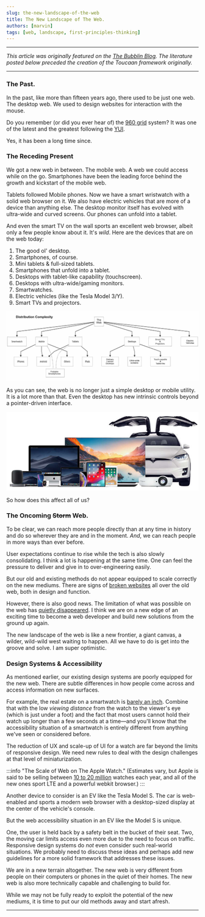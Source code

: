 ```yaml
---
slug: the-new-landscape-of-the-web
title: The New Landscape of The Web.
authors: [marvin]
tags: [web, landscape, first-principles-thinking]
---
```


---

_This article was originally featured on the [The Bubblin Blog](https://bubblin.io/scrolls/blog). The literature posted below preceded the creation of the Toucaan framework originally._

---



### The Past.

In the past, like more than fifteen years ago, there used to be just one web. The desktop web. We used to design websites for interaction with the mouse. 

Do you remember (or did you ever hear of) the [960 grid](https://960.gs/) system? It was one of the latest and the greatest following the [YUI](https://clarle.github.io/yui3/). 

<!--truncate-->

Yes, it has been a long time since.


### The Receding Present

We got a new web in between. The mobile web. A web we could access while on the go. Smartphones have been the leading force behind the growth and kickstart of the mobile web. 

Tablets followed Mobile phones. Now we have a smart wristwatch with a solid web browser on it. We also have electric vehicles that are more of a device than anything else. The desktop monitor itself has evolved with ultra-wide and curved screens. Our phones can unfold into a tablet. 

And even the smart TV on the wall sports an excellent web browser, albeit only a few people know about it. It's _wild_.
Here are the devices that are on the web today:

1. The good ol' desktop.
2. Smartphones, of course.
3. Mini tablets & full-sized tablets.
4. Smartphones that unfold into a tablet.
5. Desktops with tablet-like capability (touchscreen).
6. Desktops with ultra-wide/gaming monitors.
7. Smartwatches.
8. Electric vehicles (like the Tesla Model 3/Y).
9. Smart TVs and projectors.

![Distribution complexity of the new web.](./landscape-of-web-chart.jpg)  

As you can see, the web is no longer just a simple desktop or mobile utility. It is a lot more than that. Even the desktop has new intrinsic controls beyond a pointer-driven interface. 

![Major new web devices.](https://raw.githubusercontent.com/marvindanig/assets/master/major-devices.jpg)

So how does this affect all of us?


### The Oncoming ~~Storm~~ Web.

To be clear, we can reach more people directly than at any time in history and do so wherever they are and in the moment. _And_, we can reach people in more ways than ever before. 

User expectations continue to rise while the tech is also slowly consolidating. I think a lot is happening at the same time. One can feel the pressure to deliver and give in to over-engineering easily. 

But our old and existing methods do not appear equipped to scale correctly on the new mediums. There are signs of [broken websites](https://dosgame.club/@MichaelKlamerus/110645309128259571) all over the old web, both in design and function. 

However, there is also good news. The limitation of what was possible on the web has [quietly disappeared](https://news.ycombinator.com/item?id=33033129). I think we are on a new edge of an exciting time to become a web developer and build new solutions from the ground up again. 

The new landscape of the web is like a new frontier, a giant canvas, a wilder, wild-wild west waiting to happen. All we have to do is get into the groove and solve. I am super optimistic.

### Design Systems & Accessibility 

As mentioned earlier, our existing design systems are poorly equipped for the new web. There are subtle differences in how people come across and access information on new surfaces. 

For example, the real estate on a smartwatch is [barely an inch](./web-design-for-the-apple-watch). Combine that with the low _viewing distance_ from the watch to the viewer's eye (which is just under a foot) and the fact that most users cannot hold their watch up longer than a few seconds at a time—and you'll know that the accessibility situation of a smartwatch is entirely different from anything we've seen or considered before. 

The reduction of UX and scale-up of UI for a watch are far beyond the limits of responsive design. We need new rules to deal with the design challenges at that level of miniaturization. 

:::info "The Scale of Web on The Apple Watch."
(Estimates vary, but Apple is said to be selling between [10 to 20 million](http://www.asymco.com/2017/09/25/a-small-screen-ipod/) watches each year, and all of the new ones sport LTE and a powerful webkit browser.)
:::

Another device to consider is an EV like the Tesla Model S. The car is web-enabled and sports a modern web browser with a desktop-sized display at the center of the vehicle's console.

But the web accessibility situation in an EV like the Model S is unique. 

One, the user is held back by a safety belt in the bucket of their seat. 
Two, the moving car limits access even more due to the need to focus on traffic. 
Responsive design systems do _not_ even consider such real-world situations. We probably need to discuss these ideas and perhaps add new guidelines for a more solid framework that addresses these issues.

We are in a new terrain altogether. The new web is very different from people on their computers or phones in the quiet of their homes. The new web is also more technically capable and challenging to build for.

While we may not be fully ready to exploit the potential of the new mediums, it is time to put our old methods away and start afresh.





---


